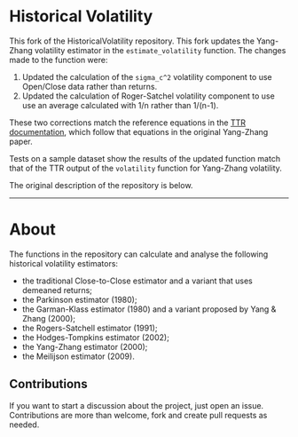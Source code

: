 # Historical Volatility

This fork of the HistoricalVolatility repository. This fork updates the Yang-Zhang volatility estimator in the `estimate_volatility` function. The changes made to the function were: 
1. Updated the calculation of the `sigma_c^2` volatility component to use Open/Close data rather than returns.
2. Updated the calculation of Roger-Satchel volatility component to use use an average calculated with 1/n rather than 1/(n-1). 

These two corrections match the reference equations in the [TTR documentation](https://github.com/TommasoBelluzzo/HistoricalVolatility), which follow that equations in the original Yang-Zhang paper. 

Tests on a sample dataset show the results of the updated function match that of the TTR output of the `volatility` function for Yang-Zhang volatility. 

The original description of the repository is below.

--------

# About 
The functions in the repository can calculate and analyse the following historical volatility estimators:
* the traditional Close-to-Close estimator and a variant that uses demeaned returns;
* the Parkinson estimator (1980);
* the Garman-Klass estimator (1980) and a variant proposed by Yang & Zhang (2000);
* the Rogers-Satchell estimator (1991);
* the Hodges-Tompkins estimator (2002);
* the Yang-Zhang estimator (2000);
* the Meilijson estimator (2009).

## Contributions

If you want to start a discussion about the project, just open an issue.
Contributions are more than welcome, fork and create pull requests as needed.
